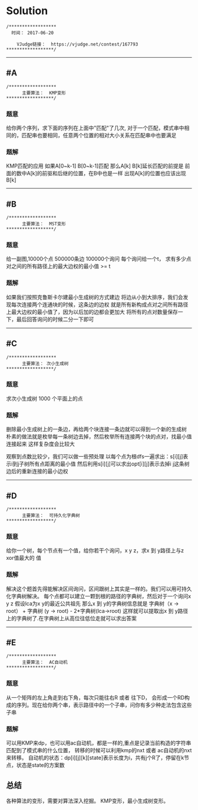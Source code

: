 # Solution
```
/******************
  时间： 2017-06-20

    VJudge链接：  https://vjudge.net/contest/167793
******************/
```

***

## #A 
```
/******************
      主要算法：  KMP变形
******************/
```
### 题意
给你两个序列，求下面的序列在上面中"匹配"了几次,
对于一个匹配，模式串中相同的，匹配串也要相同，任意两个位置的相对大小关系在匹配串中也要满足
### 题解
KMP匹配的应用
如果A[0~k-1] B[0~k-1]匹配
那么A[k] B[k]延长匹配的前提是
前面的数中A[k]的前驱和后继的位置，在B中也是一样
出现A[k]的位置也应该出现B[k]
***
## #B 
```
/******************
      主要算法：  MST变形
******************/
```
### 题意
给一副图,10000个点 500000条边
100000个询问 每个询问给一个t，
求有多少点对之间的所有路径上的最大边权的最小值 >= t
### 题解
如果我们按照克鲁斯卡尔建最小生成树的方式建边
将边从小到大排序，我们会发现每次连接两个连通块的时候，这条边的边权
就是所有新构成点对之间所有路径上最大边权的最小值了，因为以后加的边都会更加大
将所有的点对数量保存一下，最后回答询问的时候二分一下即可

***
## #C 
```
/******************
      主要算法： 次小生成树
******************/
```
### 题意
求次小生成树 1000 个平面上的点
### 题解
删除最小生成树上的一条边，再给两个块连接一条边就可以得到一个新的生成树
朴素的做法就是枚举每一条树边去掉，然后枚举所有连接两个块的点对，找最小值连接起来
这样复杂度会比较大

观察到点数比较少，我们可以做一些预处理
以每个点为根dfs一遍求出：s[i][j]表示i到j子树所有点距离的最小值
然后利用s[i][j]可以求出opt[i][j]表示去掉i j这条树边后的重新连接的最小边权

***
## #D 
```
/******************
      主要算法：  可持久化字典树
******************/
```
### 题意
给你一个树，每个节点有一个值，给你若干个询问，x y z，求x 到 y路径上与z
xor值最大的 值
### 题解
解决这个题首先得能解决区间询问，区间跟树上其实是一样的。我们可以用可持久化字典树解决。
每个点都可以建立一颗到根的路径的字典树，然后对于一个询问x y z
假设lca为x y的最近公共祖先
那么x 到 y的字典树信息就是
字典树（x -> root） + 字典树 (y -> root) - 2*字典树(lca->root)
这样就可以提取出x 到 y路径上的字典树了.在字典树上从高位往低位走就可以求出答案
***
## #E 
```
/******************
      主要算法：  AC自动机
******************/
```
### 题意
从一个矩阵的左上角走到右下角，每次只能往右R 或者 往下D，
会形成一个RD构成的序列。现在给你两个串，表示路径中的一个子串，问你有多少种走法包含这些子串
### 题解
可以用KMP来dp，也可以用ac自动机，都是一样的,重点是记录当前构造的字符串匹配到了模式串的什么位置，
转移的时候可以利用kmp的nxt 或者 ac自动机的nxt来转移。
自动机的状态：dp[i][j][k][state]表示长度为i，共有j个R了，停留在k节点，状态是state的方案数

## 总结
各种算法的变形，需要对算法深入挖掘。
KMP变形，最小生成树变形。
